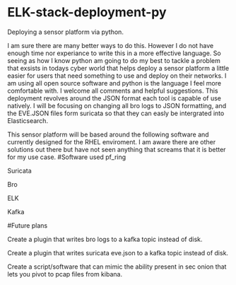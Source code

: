 # ELK-stack-deployment-py
Deploying a sensor platform via python.

I am sure there are many better ways to do this. However I do not have enough time nor experiance to write this in a more effective language. So seeing as how I know python am going to do my best to tackle a problem that exsists in todays cyber world that helps deploy a sensor platform a little easier for users that need something to use and deploy on their networks. I am using all open source software and python is the language I feel more comfortable with. I welcome all comments and helpful suggestions. This deployment revolves around the JSON format each tool is capable of use natively. I will be focusing on changing all bro logs to JSON formatting, and the EVE.JSON files form suricata so that they can easly be intergrated into Elasticsearch.

This sensor platform will be based around the following software and currently designed for the RHEL enviroment. I am aware there are other solutions out there but have not seen anything that screams that it is better for my use case.
#Software used
pf_ring

Suricata

Bro

ELK

Kafka

#Future plans

Create a plugin that writes bro logs to a kafka topic instead of disk.

Create a plugin that writes suricata eve.json to a kafka topic instead of disk.

Create a script/software that can mimic the ability present in sec onion that lets you pivot to pcap files from kibana.
